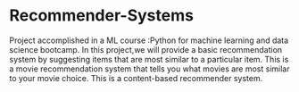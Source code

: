 # Recommender-Systems
Project accomplished in a ML course :Python for machine learning and data science bootcamp.
In this project,we will provide a basic recommendation system by suggesting items that are most similar to a particular item. This is a movie recommendation system that tells you what movies are most similar to your movie choice. This is a content-based recommender system.
